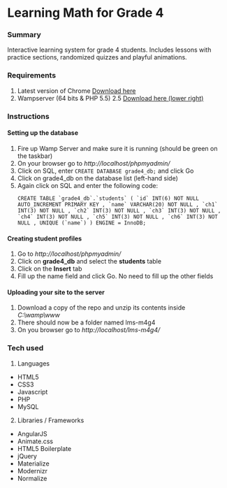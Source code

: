 # Learning Math for Grade 4

### Summary
Interactive learning system for grade 4 students. Includes lessons with practice sections, randomized quizzes and playful animations.

### Requirements
1. Latest version of Chrome [Download here](https://www.google.com/chrome/browser/desktop/index.html)
2. Wampserver (64 bits & PHP 5.5) 2.5 [Download here (lower right)](http://www.wampserver.com/en/#download-wrapper)

### Instructions

#### Setting up the database
1. Fire up Wamp Server and make sure it is running (should be green on the taskbar)
2. On your browser go to *http://localhost/phpmyadmin/*
3. Click on SQL, enter `CREATE DATABASE grade4_db;` and click Go
4. Click on grade4_db on the database list (left-hand side)
5. Again click on SQL and enter the following code:  
    ``` 
    CREATE TABLE `grade4_db`.`students` ( `id` INT(6) NOT NULL AUTO_INCREMENT PRIMARY KEY , `name` VARCHAR(20) NOT NULL , `ch1` INT(3) NOT NULL , `ch2` INT(3) NOT NULL , `ch3` INT(3) NOT NULL , `ch4` INT(3) NOT NULL , `ch5` INT(3) NOT NULL , `ch6` INT(3) NOT NULL , UNIQUE (`name`) ) ENGINE = InnoDB;
    ```
    
#### Creating student profiles
1. Go to *http://localhost/phpmyadmin/*
2. Click on **grade4_db** and select the **students** table
3. Click on the **Insert** tab
4. Fill up the name field and click Go. No need to fill up the other fields

#### Uploading your site to the server
1. Download a copy of the repo and unzip its contents inside *C:\wamp\www*
2. There should now be a folder named lms-m4g4
3. On you browser go to *http://localhost/lms-m4g4/*

### Tech used
1. Languages
  * HTML5
  * CSS3
  * Javascript
  * PHP
  * MySQL
2. Libraries / Frameworks
  * AngularJS
  * Animate.css
  * HTML5 Boilerplate
  * jQuery
  * Materialize
  * Modernizr
  * Normalize
